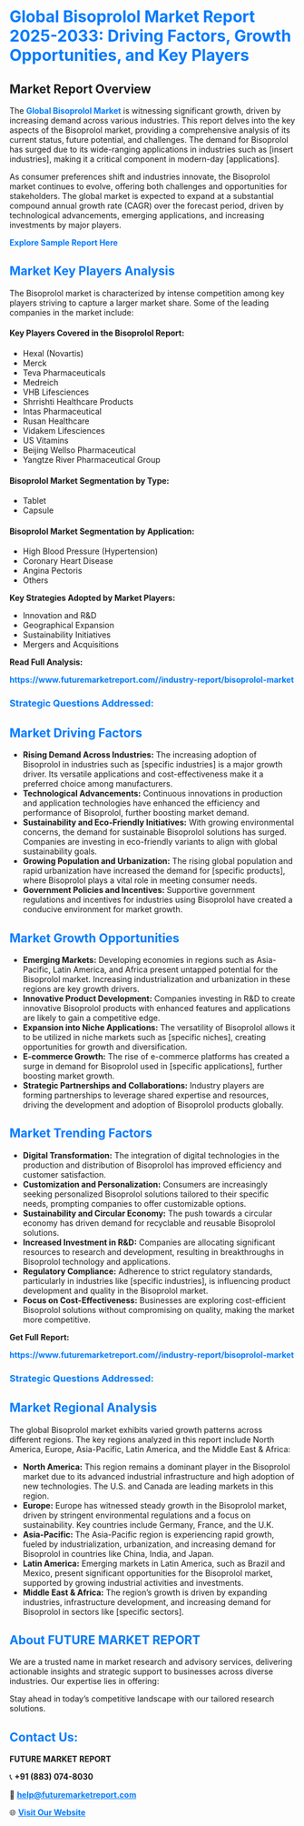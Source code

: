 <h1 style="color: #007BFF;">Global Bisoprolol Market Report 2025-2033: Driving Factors, Growth Opportunities, and Key Players</h1>

<section id="overview">
<h2>Market Report Overview</h2>
<p>The <a href="https://www.futuremarketreport.com//industry-report/bisoprolol-market" style="color: #007BFF; text-decoration: none;"><strong>Global Bisoprolol Market</strong></a> is witnessing significant growth, driven by increasing demand across various industries. This report delves into the key aspects of the Bisoprolol market, providing a comprehensive analysis of its current status, future potential, and challenges. The demand for Bisoprolol has surged due to its wide-ranging applications in industries such as [insert industries], making it a critical component in modern-day [applications].</p>
<p>As consumer preferences shift and industries innovate, the Bisoprolol market continues to evolve, offering both challenges and opportunities for stakeholders. The global market is expected to expand at a substantial compound annual growth rate (CAGR) over the forecast period, driven by technological advancements, emerging applications, and increasing investments by major players.</p>
</section>

<section id="overview">
<p><a href="https://www.futuremarketreport.com//request-sample/reportId=45610" style="color: #007BFF; text-decoration: none;"><strong>Explore Sample Report Here</strong></a></p>
</section>

<section id="key-players">
<h2 style="color: #007BFF;">Market Key Players Analysis</h2>
<p>The Bisoprolol market is characterized by intense competition among key players striving to capture a larger market share. Some of the leading companies in the market include:</p>
<h4>Key Players Covered in the Bisoprolol Report:</h4>
<ul><li>Hexal (Novartis)</li><li>Merck</li><li>Teva Pharmaceuticals</li><li>Medreich</li><li>VHB Lifesciences</li><li>Shrrishti Healthcare Products</li><li>Intas Pharmaceutical</li><li>Rusan Healthcare</li><li>Vidakem Lifesciences</li><li>US Vitamins</li><li>Beijing Wellso Pharmaceutical</li><li>Yangtze River Pharmaceutical Group</li></ul>
<h4>Bisoprolol Market Segmentation by Type:</h4>
<ul><li>Tablet</li><li>Capsule</li></ul>

<h4>Bisoprolol Market Segmentation by Application:</h4>
<ul><li>High Blood Pressure (Hypertension)</li><li>Coronary Heart Disease</li><li>Angina Pectoris</li><li>Others</li></ul>
<p><strong>Key Strategies Adopted by Market Players:</strong></p>
<ul>
<li>Innovation and R&D</li>
<li>Geographical Expansion</li>
<li>Sustainability Initiatives</li>
<li>Mergers and Acquisitions</li>
</ul>
</section>

<section>
<p><strong>Read Full Analysis: </strong></p><a href="https://www.futuremarketreport.com//industry-report/bisoprolol-market" style="color: #007BFF; text-decoration: none;"><strong>https://www.futuremarketreport.com//industry-report/bisoprolol-market</strong></a>
<h3 style="color: #007BFF;">Strategic Questions Addressed:</h3>
</section>

<section id="driving-factors">
<h2 style="color: #007BFF;">Market Driving Factors</h2>
<ul>
<li><strong>Rising Demand Across Industries:</strong> The increasing adoption of Bisoprolol in industries such as [specific industries] is a major growth driver. Its versatile applications and cost-effectiveness make it a preferred choice among manufacturers.</li>
<li><strong>Technological Advancements:</strong> Continuous innovations in production and application technologies have enhanced the efficiency and performance of Bisoprolol, further boosting market demand.</li>
<li><strong>Sustainability and Eco-Friendly Initiatives:</strong> With growing environmental concerns, the demand for sustainable Bisoprolol solutions has surged. Companies are investing in eco-friendly variants to align with global sustainability goals.</li>
<li><strong>Growing Population and Urbanization:</strong> The rising global population and rapid urbanization have increased the demand for [specific products], where Bisoprolol plays a vital role in meeting consumer needs.</li>
<li><strong>Government Policies and Incentives:</strong> Supportive government regulations and incentives for industries using Bisoprolol have created a conducive environment for market growth.</li>
</ul>
</section>

<section id="growth-opportunities">
<h2 style="color: #007BFF;">Market Growth Opportunities</h2>
<ul>
<li><strong>Emerging Markets:</strong> Developing economies in regions such as Asia-Pacific, Latin America, and Africa present untapped potential for the Bisoprolol market. Increasing industrialization and urbanization in these regions are key growth drivers.</li>
<li><strong>Innovative Product Development:</strong> Companies investing in R&D to create innovative Bisoprolol products with enhanced features and applications are likely to gain a competitive edge.</li>
<li><strong>Expansion into Niche Applications:</strong> The versatility of Bisoprolol allows it to be utilized in niche markets such as [specific niches], creating opportunities for growth and diversification.</li>
<li><strong>E-commerce Growth:</strong> The rise of e-commerce platforms has created a surge in demand for Bisoprolol used in [specific applications], further boosting market growth.</li>
<li><strong>Strategic Partnerships and Collaborations:</strong> Industry players are forming partnerships to leverage shared expertise and resources, driving the development and adoption of Bisoprolol products globally.</li>
</ul>
</section>

<section id="trending-factors">
<h2 style="color: #007BFF;">Market Trending Factors</h2>
<ul>
<li><strong>Digital Transformation:</strong> The integration of digital technologies in the production and distribution of Bisoprolol has improved efficiency and customer satisfaction.</li>
<li><strong>Customization and Personalization:</strong> Consumers are increasingly seeking personalized Bisoprolol solutions tailored to their specific needs, prompting companies to offer customizable options.</li>
<li><strong>Sustainability and Circular Economy:</strong> The push towards a circular economy has driven demand for recyclable and reusable Bisoprolol solutions.</li>
<li><strong>Increased Investment in R&D:</strong> Companies are allocating significant resources to research and development, resulting in breakthroughs in Bisoprolol technology and applications.</li>
<li><strong>Regulatory Compliance:</strong> Adherence to strict regulatory standards, particularly in industries like [specific industries], is influencing product development and quality in the Bisoprolol market.</li>
<li><strong>Focus on Cost-Effectiveness:</strong> Businesses are exploring cost-efficient Bisoprolol solutions without compromising on quality, making the market more competitive.</li>
</ul>
</section>

<section>
<p><strong>Get Full Report: </strong></p><a href="https://www.futuremarketreport.com//industry-report/bisoprolol-market" style="color: #007BFF; text-decoration: none;"><strong>https://www.futuremarketreport.com//industry-report/bisoprolol-market</strong></a>
<h3 style="color: #007BFF;">Strategic Questions Addressed:</h3>
</section>


<section id="regional-analysis">
<h2 style="color: #007BFF;">Market Regional Analysis</h2>
<p>The global Bisoprolol market exhibits varied growth patterns across different regions. The key regions analyzed in this report include North America, Europe, Asia-Pacific, Latin America, and the Middle East & Africa:</p>
<ul>
<li><strong>North America:</strong> This region remains a dominant player in the Bisoprolol market due to its advanced industrial infrastructure and high adoption of new technologies. The U.S. and Canada are leading markets in this region.</li>
<li><strong>Europe:</strong> Europe has witnessed steady growth in the Bisoprolol market, driven by stringent environmental regulations and a focus on sustainability. Key countries include Germany, France, and the U.K.</li>
<li><strong>Asia-Pacific:</strong> The Asia-Pacific region is experiencing rapid growth, fueled by industrialization, urbanization, and increasing demand for Bisoprolol in countries like China, India, and Japan.</li>
<li><strong>Latin America:</strong> Emerging markets in Latin America, such as Brazil and Mexico, present significant opportunities for the Bisoprolol market, supported by growing industrial activities and investments.</li>
<li><strong>Middle East & Africa:</strong> The region’s growth is driven by expanding industries, infrastructure development, and increasing demand for Bisoprolol in sectors like [specific sectors].</li>
</ul>
</section>

<footer>
<h2 style="color: #007BFF;">About FUTURE MARKET REPORT</h2>
<p>We are a trusted name in market research and advisory services, delivering actionable insights and strategic support to businesses across diverse industries. Our expertise lies in offering:</p>

<p>Stay ahead in today’s competitive landscape with our tailored research solutions.</p>

<h2 style="color: #007BFF;">Contact Us:</h2>
<p><strong>FUTURE MARKET REPORT</strong></p>
<p>📞 <strong>+91 (883) 074-8030</strong></p>
<p>📧 <strong><a href="mailto:help@futuremarketreport.com" style="color: #007BFF;">help@futuremarketreport.com</a></strong></p>
<p>🌐 <strong><a href="https://www.futuremarketreport.com/" style="color: #007BFF;">Visit Our Website</a></strong></p>
</footer>
